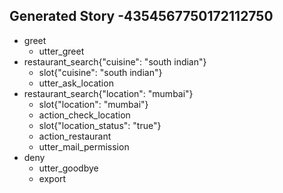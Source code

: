 
## Generated Story -4354567750172112750
* greet
    - utter_greet
* restaurant_search{"cuisine": "south indian"}
    - slot{"cuisine": "south indian"}
    - utter_ask_location
* restaurant_search{"location": "mumbai"}
    - slot{"location": "mumbai"}
    - action_check_location
    - slot{"location_status": "true"}
    - action_restaurant
    - utter_mail_permission
* deny
    - utter_goodbye
    - export

